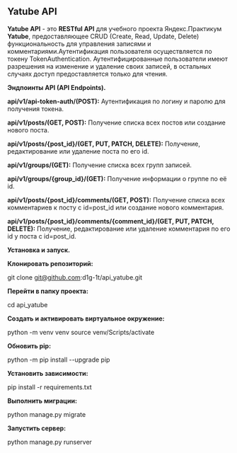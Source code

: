 ## **Yatube API** ## 
**Yatube API** - это **RESTful API** для учебного проекта Яндекс.Практикум **Yatube**, предоставляющее CRUD (Create, Read, Update, Delete) функциональность для управления записями и комментариями.Аутентификация пользователя осуществляется по токену TokenAuthentication. Аутентифицированные пользователи имеют разрешения на изменение и удаление своих записей, в остальных случаях доступ предоставляется только для чтения.

**Эндпоинты API (API Endpoints).**

**api/v1/api-token-auth/(POST):** Аутентификация по логину и паролю для получения токена.

**api/v1/posts/(GET, POST):** Получение списка всех постов или создание нового поста.

**api/v1/posts/{post_id}/(GET, PUT, PATCH, DELETE):** Получение, редактирование или удаление поста по его id.

**api/v1/groups/(GET):** Получение списка всех групп записей.

**api/v1/groups/{group_id}/(GET):** Получение информации о группе по её id.

**api/v1/posts/{post_id}/comments/(GET, POST):** Получение списка всех комментариев к посту с id=post_id или создание нового комментария.

**api/v1/posts/{post_id}/comments/{comment_id}/(GET, PUT, PATCH, DELETE):** Получение, редактирование или удаление комментария по его id у поста с id=post_id.

**Установка и запуск.**

**Клонировать репозиторий:**

git clone git@github.com:d1g-1t/api_yatube.git

**Перейти в папку проекта:**

cd api_yatube

**Создать и активировать виртуальное окружение:**

python -m venv venv <r>
source venv/Scripts/activate

**Обновить pip:**

python -m pip install --upgrade pip

**Установить зависимости:**

pip install -r requirements.txt

**Выполнить миграции:**

python manage.py migrate

**Запустить сервер:**

python manage.py runserver
